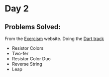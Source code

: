 # Day 2

## Problems Solved:

From the [Exercism](https://exercism.io) website. Doing the [Dart track](https://exercism.io/tracks/dart)
* Resistor Colors
* Two-fer
* Resistor Color Duo
* Reverse String
* Leap
